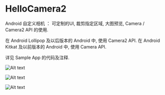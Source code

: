 # HelloCamera2
Android 自定义相机 ： 可定制的UI, 裁剪指定区域, 大图预览, Camera / Camera2 API 的使用. 

在 Android Lollipop 及以后版本的 Android 中, 使用 Camera2 API. 在 Android Kitkat 及以前版本的 Android 中, 使用 Camera API.

详见 Sample App 的代码及注释.

![Alt text](https://raw.githubusercontent.com/xingda920813/HelloCamera2/master/screenshot_main.png)

![Alt text](https://raw.githubusercontent.com/xingda920813/HelloCamera2/master/screenshot_camera.png)

![Alt text](https://raw.githubusercontent.com/xingda920813/HelloCamera2/master/screenshot_preview.png)

